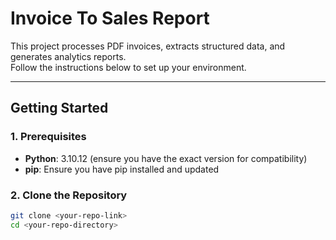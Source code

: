 # Invoice To Sales Report

This project processes PDF invoices, extracts structured data, and generates analytics reports.  
Follow the instructions below to set up your environment.

---

## Getting Started

### 1. Prerequisites

- **Python**: 3.10.12 (ensure you have the exact version for compatibility)
- **pip**: Ensure you have pip installed and updated

### 2. Clone the Repository

```bash
git clone <your-repo-link>
cd <your-repo-directory>

